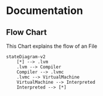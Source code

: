 # Documentation

## Flow Chart

This Chart explains the flow of an File

```mermaid
stateDiagram-v2
    [*] --> .lvm
    .lvm --> Compiler
    Compiler --> .lvmc
    .lvmc --> VirtualMachine
    VirtualMachine --> Interpreted
    Interpreted --> [*]
```
